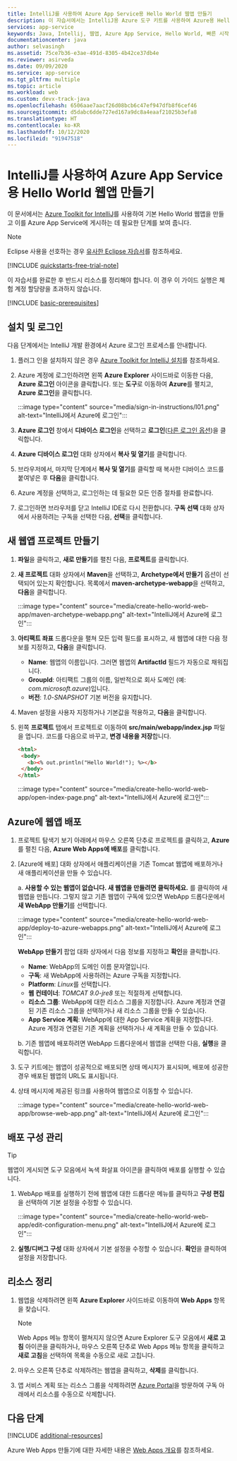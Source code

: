 ```yaml
---
title: IntelliJ를 사용하여 Azure App Service용 Hello World 웹앱 만들기
description: 이 자습서에서는 IntelliJ용 Azure 도구 키트를 사용하여 Azure용 Hello World 웹앱을 만드는 방법을 보여 줍니다.
services: app-service
keywords: Java, Intellij, 웹앱, Azure App Service, Hello World, 빠른 시작
documentationcenter: java
author: selvasingh
ms.assetid: 75ce7b36-e3ae-491d-8305-4b42ce37db4e
ms.reviewer: asirveda
ms.date: 09/09/2020
ms.service: app-service
ms.tgt_pltfrm: multiple
ms.topic: article
ms.workload: web
ms.custom: devx-track-java
ms.openlocfilehash: 6506aae7aacf26d08bcb6c47ef947dfb8f6cef46
ms.sourcegitcommit: d5dabc6dde727ed167a9dc8a4eaaf21025b3efa8
ms.translationtype: HT
ms.contentlocale: ko-KR
ms.lasthandoff: 10/12/2020
ms.locfileid: "91947518"
---
```

# <a name="create-a-hello-world-web-app-for-azure-app-service-using-intellij"></a>IntelliJ를 사용하여 Azure App Service용 Hello World 웹앱 만들기

이 문서에서는 [Azure Toolkit for IntelliJ](https://plugins.jetbrains.com/plugin/8053)를 사용하여 기본 Hello World 웹앱을 만들고 이를 Azure App Service에 게시하는 데 필요한 단계를 보여 줍니다.

> [!NOTE]
>
> Eclipse 사용을 선호하는 경우 [유사한 Eclipse 자습서][eclipse-hello-world]를 참조하세요.
>
>[!INCLUDE [quickstarts-free-trial-note](includes/quickstarts-free-trial-note.md)]
>
> 이 자습서를 완료한 후 반드시 리소스를 정리해야 합니다. 이 경우 이 가이드 실행은 체험 계정 할당량을 초과하지 않습니다.
>

[!INCLUDE [basic-prerequisites](includes/basic-prerequisites.md)]

## <a name="installation-and-sign-in"></a>설치 및 로그인

다음 단계에서는 IntelliJ 개발 환경에서 Azure 로그인 프로세스를 안내합니다.

1. 플러그 인을 설치하지 않은 경우 [Azure Toolkit for IntelliJ 설치](installation.md)를 참조하세요.

1. Azure 계정에 로그인하려면 왼쪽 **Azure Explorer** 사이드바로 이동한 다음, **Azure 로그인** 아이콘을 클릭합니다. 또는 **도구**로 이동하여 **Azure**를 펼치고, **Azure 로그인**을 클릭합니다.

   :::image type="content" source="media/sign-in-instructions/I01.png" alt-text="IntelliJ에서 Azure에 로그인"::: 

1. **Azure 로그인** 창에서 **디바이스 로그인**을 선택하고 **로그인**([다른 로그인 옵션](sign-in-instructions.md))을 클릭합니다.

1. **Azure 디바이스 로그인** 대화 상자에서 **복사 및 열기**를 클릭합니다.

1. 브라우저에서, 마지막 단계에서 **복사 및 열기**를 클릭할 때 복사한 디바이스 코드를 붙여넣은 후 **다음**을 클릭합니다.

1. Azure 계정을 선택하고, 로그인하는 데 필요한 모든 인증 절차를 완료합니다.

1. 로그인하면 브라우저를 닫고 IntelliJ IDE로 다시 전환합니다. **구독 선택** 대화 상자에서 사용하려는 구독을 선택한 다음, **선택**을 클릭합니다.

## <a name="creating-a-new-web-app-project"></a>새 웹앱 프로젝트 만들기

1. **파일**을 클릭하고, **새로 만들기**를 펼친 다음, **프로젝트**를 클릭합니다.

1. **새 프로젝트** 대화 상자에서 **Maven**을 선택하고, **Archetype에서 만들기** 옵션이 선택되어 있는지 확인합니다. 목록에서 **maven-archetype-webapp**을 선택하고, **다음**을 클릭합니다.

   :::image type="content" source="media/create-hello-world-web-app/maven-archetype-webapp.png" alt-text="IntelliJ에서 Azure에 로그인"::: 

1. **아티팩트 좌표** 드롭다운을 펼쳐 모든 입력 필드를 표시하고, 새 웹앱에 대한 다음 정보를 지정하고, **다음**을 클릭합니다.

   * **Name**: 웹앱의 이름입니다. 그러면 웹앱의 **ArtifactId** 필드가 자동으로 채워집니다.
   * **GroupId**: 아티팩트 그룹의 이름, 일반적으로 회사 도메인 (예: *com.microsoft.azure*)입니다.
   * **버전**: *1.0-SNAPSHOT* 기본 버전을 유지합니다.

1. Maven 설정을 사용자 지정하거나 기본값을 적용하고, **다음**을 클릭합니다.

1. 왼쪽 **프로젝트** 탭에서 프로젝트로 이동하여 **src/main/webapp/index.jsp** 파일을 엽니다. 코드를 다음으로 바꾸고, **변경 내용을 저장**합니다.

   ```html
   <html>
    <body>
      <b><% out.println("Hello World!"); %></b>
    </body>
   </html>
   ```
   :::image type="content" source="media/create-hello-world-web-app/open-index-page.png" alt-text="IntelliJ에서 Azure에 로그인":::

## <a name="deploying-web-app-to-azure"></a>Azure에 웹앱 배포

1. 프로젝트 탐색기 보기 아래에서 마우스 오른쪽 단추로 프로젝트를 클릭하고, **Azure**를 펼친 다음, **Azure Web Apps에 배포**를 클릭합니다.

1. [Azure에 배포] 대화 상자에서 애플리케이션을 기존 Tomcat 웹앱에 배포하거나 새 애플리케이션을 만들 수 있습니다.

   a. **사용할 수 있는 웹앱이 없습니다. 새 웹앱을 만들려면 클릭하세요.** 를 클릭하여 새 웹앱을 만듭니다. 그렇지 않고 기존 웹앱이 구독에 있으면 WebApp 드롭다운에서 **새 WebApp 만들기**를 선택합니다.

      :::image type="content" source="media/create-hello-world-web-app/deploy-to-azure-webapps.png" alt-text="IntelliJ에서 Azure에 로그인":::

   **WebApp 만들기** 팝업 대화 상자에서 다음 정보를 지정하고 **확인**을 클릭합니다. 

      * **Name**: WebApp의 도메인 이름 문자열입니다.
      * **구독**: 새 WebApp에 사용하려는 Azure 구독을 지정합니다.
      * **Platform**: *Linux*를 선택합니다.
      * **웹 컨테이너**: *TOMCAT 9.0-jre8* 또는 적절하게 선택합니다.
      * **리소스 그룹**: WebApp에 대한 리소스 그룹을 지정합니다. Azure 계정과 연결된 기존 리소스 그룹을 선택하거나 새 리소스 그룹을 만들 수 있습니다.
      * **App Service 계획**: WebApp에 대한 App Service 계획을 지정합니다. Azure 계정과 연결된 기존 계획을 선택하거나 새 계획을 만들 수 있습니다.

   b. 기존 웹앱에 배포하려면 WebApp 드롭다운에서 웹앱을 선택한 다음, **실행**을 클릭합니다.

1. 도구 키트에는 웹앱이 성공적으로 배포되면 상태 메시지가 표시되며, 배포에 성공한 경우 배포된 웹앱의 URL도 표시됩니다.

1. 상태 메시지에 제공된 링크를 사용하여 웹앱으로 이동할 수 있습니다.

   :::image type="content" source="media/create-hello-world-web-app/browse-web-app.png" alt-text="IntelliJ에서 Azure에 로그인":::

## <a name="managing-deploy-configurations"></a>배포 구성 관리

> [!TIP]
> 웹앱이 게시되면 도구 모음에서 녹색 화살표 아이콘을 클릭하여 배포를 실행할 수 있습니다.

1. WebApp 배포를 실행하기 전에 웹앱에 대한 드롭다운 메뉴를 클릭하고 **구성 편집**을 선택하여 기본 설정을 수정할 수 있습니다.

   :::image type="content" source="media/create-hello-world-web-app/edit-configuration-menu.png" alt-text="IntelliJ에서 Azure에 로그인":::

1. **실행/디버그 구성** 대화 상자에서 기본 설정을 수정할 수 있습니다. **확인**을 클릭하여 설정을 저장합니다.

## <a name="cleaning-up-resources"></a>리소스 정리

1. 웹앱을 삭제하려면 왼쪽 **Azure Explorer** 사이드바로 이동하여 **Web Apps** 항목을 찾습니다. 

   > [!NOTE]
   > Web Apps 메뉴 항목이 펼쳐지지 않으면 Azure Explorer 도구 모음에서 **새로 고침** 아이콘을 클릭하거나, 마우스 오른쪽 단추로 Web Apps 메뉴 항목을 클릭하고 **새로 고침**을 선택하여 목록을 수동으로 새로 고칩니다.

1. 마우스 오른쪽 단추로 삭제하려는 웹앱을 클릭하고, **삭제**를 클릭합니다.

1. 앱 서비스 계획 또는 리소스 그룹을 삭제하려면 [Azure Portal](https://portal.azure.com)을 방문하여 구독 아래에서 리소스를 수동으로 삭제합니다.

## <a name="next-steps"></a>다음 단계

[!INCLUDE [additional-resources](includes/additional-resources.md)]

Azure Web Apps 만들기에 대한 자세한 내용은 [Web Apps 개요]를 참조하세요.

<!-- URL List -->

[Azure Toolkit for IntelliJ]: /azure/developer/java/tookit-for-intellij
[Azure Toolkit for Eclipse]: /azure/developer/java/tookit-for-eclipse
[eclipse-hello-world]: ../toolkit-for-eclipse/create-hello-world-web-app.md
[Web Apps 개요]: /azure/app-service/app-service-web-overview
[Apache Tomcat]: http://tomcat.apache.org/
[Jetty]: http://www.eclipse.org/jetty/
[intelliJ-sign-in-instructions]: sign-in-instructions.md

<!-- IMG List -->
[marketplace]:media/create-hello-world-web-app/marketplace.png
[file-new-project]: media/create-hello-world-web-app/file-new-project.png
[maven-archetype-webapp]: media/create-hello-world-web-app/maven-archetype-webapp.png
[groupid-and-artifactid]: media/create-hello-world-web-app/groupid-and-artifactid.png
[maven-options]: media/create-hello-world-web-app/maven-options.png
[project-name]: media/create-hello-world-web-app/project-name.png
[open-index-page]: media/create-hello-world-web-app/open-index-page.png
[edit-index-page]: media/create-hello-world-web-app/edit-index-page.png
[deploy-to-azure-menu]: media/create-hello-world-web-app/run-on-web-app-menu.png
[deploy-to-azure-dialog]: media/create-hello-world-web-app/run-on-web-app-dialog.png
[deploy-to-existing-webapp]: media/create-hello-world-web-app/deploy-to-existing-webapp.png
[create-new-web-app-dialog]: media/create-hello-world-web-app/create-new-web-app-dialog.png
[successfully-deployed]: media/create-hello-world-web-app/successfully-deployed.png
[browse-web-app]: media/create-hello-world-web-app/browse-web-app.png
[edit-configuration-menu]: media/create-hello-world-web-app/edit-configuration-menu.png
[edit-configuration-dialog]: media/create-hello-world-web-app/edit-configuration-dialog.png
[clean-resources]: media/create-hello-world-web-app/clean-resource.png
